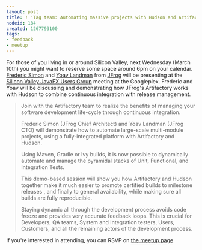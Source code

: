```yaml
---
layout: post
title: ! 'Tag team: Automating massive projects with Hudson and Artifactory'
nodeid: 184
created: 1267793100
tags:
- feedback
- meetup
---
```

For those of you living in or around Silicon Valley, next Wednesday (March 10th) you might want to reserve some space around 6pm on your calendar. <a id="aptureLink_K4R8mjN6aN" href="http://freddy33.blogspot.com/">Frederic Simon</a> and <a id="aptureLink_j4VWwlQ9I2" href="http://twitter.com/yoavlandman">Yoav Landman</a> from <a id="aptureLink_gvHDYIidrI" href="http://twitter.com/artifrog">JFrog</a> will be presenting at the [Silicon Valley JavaFX Users Group](http://www.svjugfx.org/) meeting at the Googleplex. Frederic and Yoav will be discussing and demonstrating how JFrog's Artifactory works with Hudson to combine continuous integration with release management.

>Join with the Artifactory team to realize the benefits of managing your software development life-cycle through continuous integration.
>
>Frederic Simon (JFrog Chief Architect) and Yoav Landman (JFrog CTO) will demonstrate how to automate large-scale multi-module projects, using a fully-integrated platform with Artifactory and Hudson.
>
>Using Maven, Gradle or Ivy builds, it is now possible to dynamically automate and manage the pyramidal stacks of Unit, Functional, and Integration Tests.
>
> This demo-based session will show you how Artifactory and Hudson together make it much easier to promote certified builds to milestone releases , and finally to general availability, while making sure all builds are fully reproducible.
>
>Staying dynamic all through the development process avoids code freeze and provides very accurate feedback loops. This is crucial for Developers, QA teams, System and Integration testers, Users, Customers, and all the remaining actors of the development process.

If you're interested in attending, you can RSVP on [the meetup page](http://www.svjugfx.org/calendar/12559455/?eventId=12559455&action=detail)
